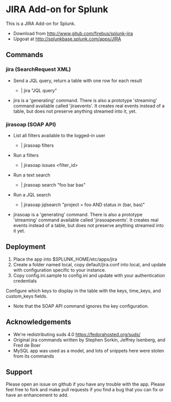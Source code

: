 JIRA Add-on for Splunk
======================

This is a JIRA Add-on for Splunk.
* Download from http://www.gitub.com/firebus/splunk-jira
* Upgoat at http://splunkbase.splunk.com/apps/JIRA

## Commands

### jira (SearchRequest XML)

* Send a JQL query, return a table with one row for each result
	* | jira "JQL query"

* jira is a 'generating' command. There is also a prototype 'streaming' command available called 'jiraevents'. It creates real 
  events instead of a table, but does not preserve anything streamed into it, yet.

### jirasoap (SOAP API)

* List all filters available to the logged-in user
	* | jirasoap filters
* Run a filters
	* | jirasoap issues <filter_id>
* Run a text search
	* | jirasoap search "foo bar bas"
* Run a JQL search
	* | jirasoap jqlsearch "project = foo AND status in (bar, bas)"

* jirasoap is a 'generating' command. There is also a prototype 'streaming' command available called 'jirasoapevents'. It creates
  real events instead of a table, but does not preserve anything streamed into it yet.

## Deployment

1. Place the app into $SPLUNK_HOME/etc/apps/jira
2. Create a folder named local, copy default/jira.conf into local, and update with configuration specific to your instance.
3. Copy config.ini.sample to config.ini and update with your authentication credentials

Configure which keys to display in the table with the keys, time_keys, and custom_keys fields.
* Note that the SOAP API command ignores the key configuration.

## Acknowledgements

* We're redistributing suds 4.0 https://fedorahosted.org/suds/
* Original jira commands written by Stephen Sorkin, Jeffrey Isenberg, and Fred de Boer
* MySQL app was used as a model, and lots of snippets here were stolen from its commands

## Support

Please open an issue on github if you have any trouble with the app. 
Please feel free to fork and make pull requests if you find a bug that you can fix or have an enhancement to add.
